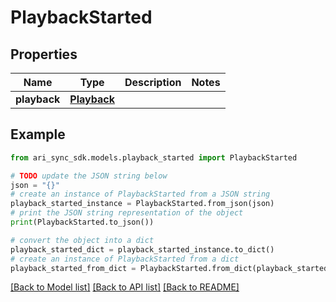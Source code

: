 # PlaybackStarted


## Properties

Name | Type | Description | Notes
------------ | ------------- | ------------- | -------------
**playback** | [**Playback**](Playback.md) |  | 

## Example

```python
from ari_sync_sdk.models.playback_started import PlaybackStarted

# TODO update the JSON string below
json = "{}"
# create an instance of PlaybackStarted from a JSON string
playback_started_instance = PlaybackStarted.from_json(json)
# print the JSON string representation of the object
print(PlaybackStarted.to_json())

# convert the object into a dict
playback_started_dict = playback_started_instance.to_dict()
# create an instance of PlaybackStarted from a dict
playback_started_from_dict = PlaybackStarted.from_dict(playback_started_dict)
```
[[Back to Model list]](../README.md#documentation-for-models) [[Back to API list]](../README.md#documentation-for-api-endpoints) [[Back to README]](../README.md)


